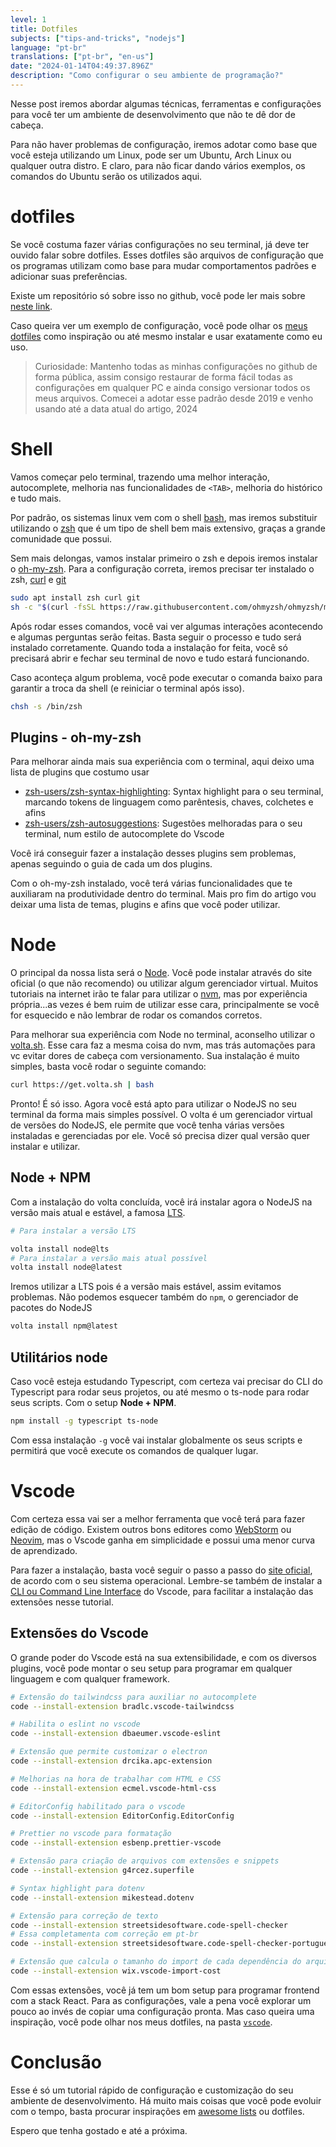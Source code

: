 ```yaml
---
level: 1
title: Dotfiles
subjects: ["tips-and-tricks", "nodejs"]
language: "pt-br"
translations: ["pt-br", "en-us"]
date: "2024-01-14T04:49:37.896Z"
description: "Como configurar o seu ambiente de programação?"
---
```

Nesse post iremos abordar algumas técnicas, ferramentas e configurações para você ter um ambiente de desenvolvimento que não te dê dor de cabeça. 

Para não haver problemas de configuração, iremos adotar como base que você esteja utilizando um Linux, pode ser um Ubuntu, Arch Linux ou qualquer outra distro. E claro, para não ficar dando vários exemplos, os comandos do Ubuntu serão os utilizados aqui.

# dotfiles

Se você costuma fazer várias configurações no seu terminal, já deve ter ouvido falar sobre dotfiles. Esses dotfiles são arquivos de configuração que os programas utilizam como base para mudar comportamentos padrões e adicionar suas preferências. 

Existe um repositório só sobre isso no github, você pode ler mais sobre [neste link](https://dotfiles.github.io/).

Caso queira ver um exemplo de configuração, você pode olhar os [meus dotfiles](https://github.com/g4rcez/dotfiles) como inspiração ou até mesmo instalar e usar exatamente como eu uso.

> Curiosidade: Mantenho todas as minhas configurações no github de forma pública, assim consigo restaurar de forma fácil todas as configurações em qualquer PC e ainda consigo versionar todos os meus arquivos. Comecei a adotar esse padrão desde 2019 e venho usando até a data atual do artigo, 2024

# Shell

Vamos começar pelo terminal, trazendo uma melhor interação, autocomplete, melhoria nas funcionalidades de `<TAB>`, melhoria do histórico e tudo mais.

Por padrão, os sistemas linux vem com o shell [bash](https://www.gnu.org/software/bash/), mas iremos substituir utilizando o [zsh](https://www.zsh.org/) que é um tipo de shell bem mais extensivo, graças a grande comunidade que possui. 

Sem mais delongas, vamos instalar primeiro o zsh e depois iremos instalar o [oh-my-zsh](https://ohmyz.sh/). Para a configuração correta, iremos precisar ter instalado o zsh, [curl](https://curl.se/) e [git](https://git-scm.com/)

```bash
sudo apt install zsh curl git
sh -c "$(curl -fsSL https://raw.githubusercontent.com/ohmyzsh/ohmyzsh/master/tools/install.sh)"
```

Após rodar esses comandos, você vai ver algumas interações acontecendo e algumas perguntas serão feitas. Basta seguir o processo e tudo será instalado corretamente. Quando toda a instalação for feita, você só precisará abrir e fechar seu terminal de novo e tudo estará funcionando.

Caso aconteça algum problema, você pode executar o comanda baixo para garantir a troca da shell (e reiniciar o terminal após isso).

```bash
chsh -s /bin/zsh
```

## Plugins - oh-my-zsh

Para melhorar ainda mais sua experiência com o terminal, aqui deixo uma lista de plugins que costumo usar

- [zsh-users/zsh-syntax-highlighting](https://github.com/zsh-users/zsh-syntax-highlighting): Syntax highlight para o seu terminal, marcando tokens de linguagem como parêntesis, chaves, colchetes e afins
- [zsh-users/zsh-autosuggestions](https://github.com/zsh-users/zsh-autosuggestions): Sugestões melhoradas para o seu terminal, num estilo de autocomplete do Vscode

Você irá conseguir fazer a instalação desses plugins sem problemas, apenas seguindo o guia de cada um dos plugins.

Com o oh-my-zsh instalado, você terá várias funcionalidades que te auxiliaram na produtividade dentro do terminal. Mais pro fim do artigo vou deixar uma lista de temas, plugins e afins que você poder utilizar. 

# Node

O principal da nossa lista será o [Node](https://nodejs.org). Você pode instalar através do site oficial (o que não recomendo) ou utilizar algum gerenciador virtual. Muitos tutoriais na internet irão te falar para utilizar o [nvm](https://github.com/nvm-sh/nvm), mas por experiência própria...as vezes é bem ruim de utilizar esse cara, principalmente se você for esquecido e não lembrar de rodar os comandos corretos.

Para melhorar sua experiência com Node no terminal, aconselho utilizar o [volta.sh](https://volta.sh/). Esse cara faz a mesma coisa do nvm, mas trás automações para vc evitar dores de cabeça com versionamento. Sua instalação é muito simples, basta você rodar o seguinte comando:

```bash
curl https://get.volta.sh | bash
```

Pronto! É só isso. Agora você está apto para utilizar o NodeJS no seu terminal da forma mais simples possível. O volta é um gerenciador virtual de versões do NodeJS, ele permite que você tenha várias versões instaladas e gerenciadas por ele. Você só precisa dizer qual versão quer instalar e utilizar.

## Node + NPM

Com a instalação do volta concluída, você irá instalar agora o NodeJS na versão mais atual e estável, a famosa [LTS](https://wiki.ubuntu.com/LTS).

```bash
# Para instalar a versão LTS

volta install node@lts
# Para instalar a versão mais atual possível
volta install node@latest
```

Iremos utilizar a LTS pois é a versão mais estável, assim evitamos problemas. Não podemos esquecer também do `npm`, o gerenciador de pacotes do NodeJS

```bash
volta install npm@latest
```

## Utilitários node

Caso você esteja estudando Typescript, com certeza vai precisar do CLI do Typescript para rodar seus projetos, ou até mesmo o ts-node para rodar seus scripts. Com o setup **Node + NPM**. 

```bash
npm install -g typescript ts-node
```

Com essa instalação `-g` você vai instalar globalmente os seus scripts e permitirá que você execute os comandos de qualquer lugar.
# Vscode

Com certeza essa vai ser a melhor ferramenta que você terá para fazer edição de código. Existem outros bons editores
como [WebStorm](https://www.jetbrains.com/webstorm) ou [Neovim](https://neovim.io/), mas o Vscode ganha em simplicidade
e possui uma menor curva de aprendizado.

Para fazer a instalação, basta você seguir o passo a passo do [site oficial](https://code.visualstudio.com/), de acordo
com o seu sistema operacional. Lembre-se também de instalar a [CLI ou Command Line Interface](https://code.visualstudio.com/docs/editor/command-line) do Vscode, para facilitar a instalação das extensões nesse tutorial.

## Extensões do Vscode

O grande poder do Vscode está na sua extensibilidade, e com os diversos plugins, você pode montar o seu setup para programar em qualquer linguagem e com qualquer framework.

```bash
# Extensão do tailwindcss para auxiliar no autocomplete
code --install-extension bradlc.vscode-tailwindcss

# Habilita o eslint no vscode
code --install-extension dbaeumer.vscode-eslint

# Extensão que permite customizar o electron
code --install-extension drcika.apc-extension

# Melhorias na hora de trabalhar com HTML e CSS
code --install-extension ecmel.vscode-html-css

# EditorConfig habilitado para o vscode
code --install-extension EditorConfig.EditorConfig

# Prettier no vscode para formatação
code --install-extension esbenp.prettier-vscode

# Extensão para criação de arquivos com extensões e snippets
code --install-extension g4rcez.superfile

# Syntax highlight para dotenv
code --install-extension mikestead.dotenv

# Extensão para correção de texto
code --install-extension streetsidesoftware.code-spell-checker
# Essa completamenta com correção em pt-br
code --install-extension streetsidesoftware.code-spell-checker-portuguese-brazilian

# Extensão que calcula o tamanho do import de cada dependência do arquiv
code --install-extension wix.vscode-import-cost
```

Com essas extensões, você já tem um bom setup para programar frontend com a stack React. Para as configurações, vale a
pena você explorar um pouco ao invés de copiar uma configuração pronta. Mas caso queira uma inspiração, você pode olhar
nos meus dotfiles, na pasta [`vscode`](https://github.com/g4rcez/dotfiles/tree/master/vscode).

# Conclusão

Esse é só um tutorial rápido de configuração e customização do seu ambiente de desenvolvimento. Há muito mais coisas que
você pode evoluir com o tempo, basta procurar inspirações em [awesome lists](https://github.com/topics/awesome) ou
dotfiles. 

Espero que tenha gostado e até a próxima. 




